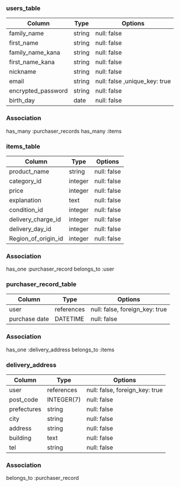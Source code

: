 ### users_table

|Column            |Type  |Options                      |
|------------------|------|-----------------------------|
|family_name       |string|null: false                  |
|first_name        |string|null: false                  |
|family_name_kana  |string|null: false                  |
|first_name_kana   |string|null: false                  |
|nickname          |string|null: false                  |
|email             |string|null: false ,unique_key: true|
|encrypted_password|string|null: false                  |
|birth_day         |date  |null: false                  |

### Association
has_many :purchaser_records
has_many :items

### items_table

|Column             |Type     |Options                      |
|-------------------|---------|-----------------------------|
|product_name       |string   |null: false                  |
|category_id        |integer  |null: false                  |
|price              |integer  |null: false                  |
|explanation        |text     |null: false                  |
|condition_id       |integer  |null: false                  |
|delivery_charge_id |integer  |null: false                  |
|delivery_day_id    |integer  |null: false                  |
|Region_of_origin_id|integer  |null: false                  |


### Association

has_one :purchaser_record
belongs_to :user 


### purchaser_record_table

|Column       |Type      |Options                       |
|-------------|----------|------------------------------|
|user         |references|null: false, foreign_key: true|
|purchase date|DATETIME  |null: false                   |

### Association

has_one :delivery_address
belongs_to :items 



### delivery_address

|Column           |Type      |Options                        |
|-----------------|----------|-------------------------------|
|user             |references|null: false, foreign_key: true |
|post_code        |INTEGER(7)|null: false                    |
|prefectures      |string    |null: false                    |
|city             |string    |null: false                    |
|address          |string    |null: false                    |
|building         |text      |null: false                    |
|tel              |string    |null: false                    |


### Association
belongs_to :purchaser_record